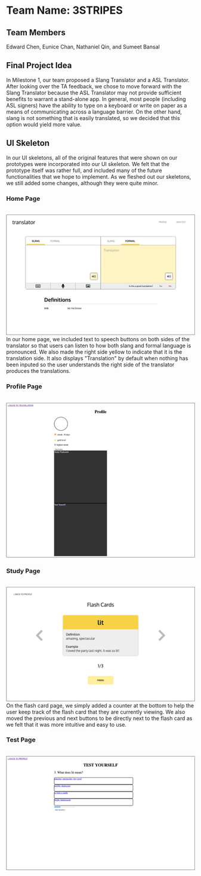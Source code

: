 # Team Name: 3STRIPES

## Team Members
Edward Chen, Eunice Chan, Nathaniel Qin, and Sumeet Bansal

## Final Project Idea
In Milestone 1, our team proposed a Slang Translator and a ASL Translator. After looking over the TA feedback, we chose to move forward with the Slang Translator because the ASL Translator may not provide sufficient benefits to warrant a stand-alone app. In general, most people (including ASL signers) have the ability to type on a keyboard or write on paper as a means of communicating across a language barrier. On the other hand, slang is not something that is easily translated, so we decided that this option would yield more value.

## UI Skeleton
In our UI skeletons, all of the original features that were shown on our prototypes were incorporated into our UI skeleton. We felt that the prototype itself was rather full, and included many of the future functionalities that we hope to implement. As we fleshed out our skeletons, we still added some changes, although they were quite minor.

### Home Page
<br />
<img style="border: 1px solid gray;" src="milestone_images/skeleton1.png">
<br />
In our home page, we included text to speech buttons on both sides of the translator so that users can listen to how both slang and formal language is pronounced. We also made the right side yellow to indicate that it is the translation side. It also displays "Translation" by default when nothing has been inputed so the user understands the right side of the translator produces the translations.

### Profile Page
<br />
<img style="border: 1px solid gray;" src="milestone_images/skeleton2.png">
<br />

### Study Page
<br />
<img style="border: 1px solid gray;" src="milestone_images/skeleton3.png">
<br />
On the flash card page, we simply added a counter at the bottom to help the user keep track of the flash card that they are currently viewing. We also moved the previous and next buttons to be directly next to the flash card as we felt that it was more intuitive and easy to use.

### Test Page
<br />
<img style="border: 1px solid gray;" src="milestone_images/skeleton4.png">
<br />
